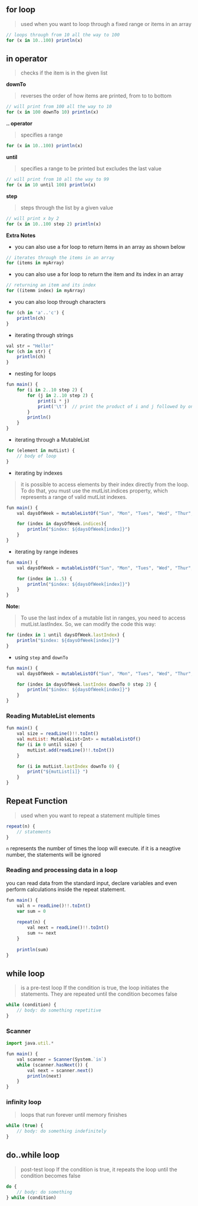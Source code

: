 ## for loop
> used when you want to loop through a fixed range or items in an array

```js
// loops through from 10 all the way to 100
for (x in 10..100) println(x)
```
## in operator
> checks if the item is in the given list

**downTo**
> reverses the order of how items are printed, from to to bottom
```js
// will print from 100 all the way to 10
for (x in 100 downTo 10) println(x)
```

**.. operator**
> specifies a range
```js
for (x in 10..100) println(x)
```

**until**
> specifies a range to be printed but excludes the last value
```js
// will print from 10 all the way to 99
for (x in 10 until 100) println(x)
```

**step**
> steps through the list by a given value
```js
// will print x by 2
for (x in 10..100 step 2) println(x)
```

**Extra Notes**
- you can also use a for loop to return items in an array as shown below
```js
// iterates through the items in an array
for (items in myArray)
```
- you can also use a for loop to return the item and its index in an array
```js
// returning an item and its index 
for ((itemm index) in myArray)
```
- you can also loop through characters
```js
for (ch in 'a'..'c') {
    println(ch)
}
```
- iterating through strings
```js
val str = "Hello!"
for (ch in str) {
    println(ch)    
}
```
- nesting for loops
```js
fun main() {
    for (i in 2..10 step 2) {
        for (j in 2..10 step 2) {
            print(i * j)
            print('\t')  // print the product of i and j followed by one tab
        }
        println()
    }
}
```
- iterating through a MutableList
```js
for (element in mutList) {
    // body of loop
}
```
- iterating by indexes
> it is possible to access elements by their index directly from the loop. To do that, you must use the mutList.indices property, which represents a range of valid mutList indexes.
```js
fun main() {
    val daysOfWeek = mutableListOf("Sun", "Mon", "Tues", "Wed", "Thur", "Fri", "Sat")

    for (index in daysOfWeek.indices){
        println("$index: ${daysOfWeek[index]}")
    }
}
```
- iterating by range indexes
```js
fun main() {
    val daysOfWeek = mutableListOf("Sun", "Mon", "Tues", "Wed", "Thur", "Fri", "Sat")

    for (index in 1..5) {
        println("$index: ${daysOfWeek[index]}")
    }
}
```
**Note:**
> To use the last index of a mutable list in ranges, you need to access mutList.lastIndex. So, we can modify the code this way:
```js
for (index in 1 until daysOfWeek.lastIndex) {
    println("$index: ${daysOfWeek[index]}")
}
```
- using `step` and `downTo`
```js
fun main() {
    val daysOfWeek = mutableListOf("Sun", "Mon", "Tues", "Wed", "Thur", "Fri", "Sat")

    for (index in daysOfWeek.lastIndex downTo 0 step 2) {
        println("$index: ${daysOfWeek[index]}")
    }
}
```

### Reading MutableList elements
```js
fun main() {
    val size = readLine()!!.toInt()
    val mutList: MutableList<Int> = mutableListOf()
    for (i in 0 until size) {
        mutList.add(readLine()!!.toInt())
    }

    for (i in mutList.lastIndex downTo 0) {
        print("${mutList[i]} ")
    }
}
```

## Repeat Function
> used when you want to repeat a statement multiple times
```js
repeat(n) {
    // statements
}
```
`n` represents the number of times the loop will execute. if it is a neagtive number, the statements will be ignored

### Reading and processing data in a loop
you can read data from the standard input, declare variables and even perform calculations inside the repeat statement.
```js
fun main() {    
    val n = readLine()!!.toInt()
    var sum = 0
    
    repeat(n) {
        val next = readLine()!!.toInt()
        sum += next
    }
    
    println(sum)
}
```

## while loop
> is a pre-test loop
If the condition is true, the loop initiates the statements. They are repeated until the condition becomes false
```js
while (condition) {
    // body: do something repetitive
}
```

### Scanner
```js
import java.util.*

fun main() {
    val scanner = Scanner(System.`in`)
    while (scanner.hasNext()) {
        val next = scanner.next()
        println(next)
    }
}
```

### infinity loop
> loops that run forever until memory finishes
```js
while (true) {
    // body: do something indefinitely
}
```

## do..while loop
> post-test loop
If the condition is true, it repeats the loop until the condition becomes false
```js
do {
    // body: do something
} while (condition)
```
